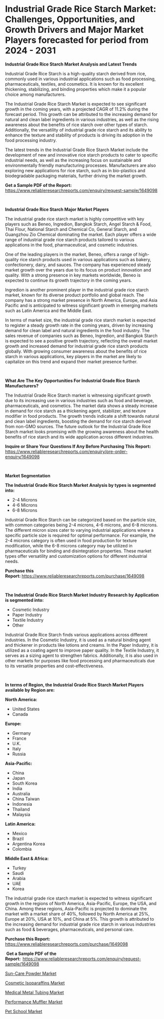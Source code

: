 <p><h1>Industrial Grade Rice Starch Market: Challenges, Opportunities, and Growth Drivers and Major Market Players forecasted for period from 2024 - 2031</h1></p><p><strong>Industrial Grade Rice Starch Market Analysis and Latest Trends</strong></p>
<p><p>Industrial Grade Rice Starch is a high-quality starch derived from rice, commonly used in various industrial applications such as food processing, pharmaceuticals, textiles, and cosmetics. It is known for its excellent thickening, stabilizing, and binding properties which make it a popular choice among manufacturers.</p><p>The Industrial Grade Rice Starch Market is expected to see significant growth in the coming years, with a projected CAGR of 11.2% during the forecast period. This growth can be attributed to the increasing demand for natural and clean label ingredients in various industries, as well as the rising awareness about the benefits of rice starch over other types of starch. Additionally, the versatility of industrial grade rice starch and its ability to enhance the texture and stability of products is driving its adoption in the food processing industry.</p><p>The latest trends in the Industrial Grade Rice Starch Market include the development of new and innovative rice starch products to cater to specific industrial needs, as well as the increasing focus on sustainable and environmentally friendly manufacturing processes. Manufacturers are also exploring new applications for rice starch, such as in bio-plastics and biodegradable packaging materials, further driving the market growth.</p></p>
<p><strong>Get a Sample PDF of the Report:&nbsp;</strong> <a href="https://www.reliableresearchreports.com/enquiry/request-sample/1649098">https://www.reliableresearchreports.com/enquiry/request-sample/1649098</a></p>
<p>&nbsp;</p>
<p><strong>Industrial Grade Rice Starch Major Market Players</strong></p>
<p><p>The industrial grade rice starch market is highly competitive with key players such as Beneo, Ingredion, Bangkok Starch, Angel Starch & Food, Thai Flour, National Starch and Chemical Co, General Starch, and Guangzhou Zio Chemical dominating the market. Each player offers a wide range of industrial grade rice starch products tailored to various applications in the food, pharmaceutical, and cosmetic industries.</p><p>One of the leading players in the market, Beneo, offers a range of high-quality rice starch products used in various applications such as bakery, confectionery, dairy, and sauces. The company has experienced steady market growth over the years due to its focus on product innovation and quality. With a strong presence in key markets worldwide, Beneo is expected to continue its growth trajectory in the coming years.</p><p>Ingredion is another prominent player in the industrial grade rice starch market, known for its diverse product portfolio and global reach. The company has a strong market presence in North America, Europe, and Asia Pacific and is anticipated to witness significant growth in emerging markets such as Latin America and the Middle East.</p><p>In terms of market size, the industrial grade rice starch market is expected to register a steady growth rate in the coming years, driven by increasing demand for clean label and natural ingredients in the food industry. The sales revenue of companies such as Beneo, Ingredion, and Bangkok Starch is expected to see a positive growth trajectory, reflecting the overall market growth and increased demand for industrial grade rice starch products globally. With growing consumer awareness about the benefits of rice starch in various applications, key players in the market are likely to capitalize on this trend and expand their market presence further.</p></p>
<p>&nbsp;</p>
<p><strong>What Are The Key Opportunities For Industrial Grade Rice Starch Manufacturers?</strong></p>
<p><p>The Industrial Grade Rice Starch market is witnessing significant growth due to its increasing use in various industries such as food and beverage, pharmaceuticals, and cosmetics. The market data shows a steady increase in demand for rice starch as a thickening agent, stabilizer, and texture modifier in food products. The growth trends indicate a shift towards natural and clean label ingredients, boosting the demand for rice starch derived from non-GMO sources. The future outlook for the Industrial Grade Rice Starch market looks promising with the growing awareness about the health benefits of rice starch and its wide application across different industries.</p></p>
<p><strong>Inquire or Share Your Questions If Any Before Purchasing This Report:</strong> <a href="https://www.reliableresearchreports.com/enquiry/pre-order-enquiry/1649098">https://www.reliableresearchreports.com/enquiry/pre-order-enquiry/1649098</a></p>
<p>&nbsp;</p>
<p><strong>Market Segmentation</strong></p>
<p><strong>The Industrial Grade Rice Starch Market Analysis by types is segmented into:</strong></p>
<p><ul><li>2-4 Microns</li><li>4-6 Microns</li><li>6-8 Microns</li></ul></p>
<p><p>Industrial Grade Rice Starch can be categorized based on the particle size, with common categories being 2-4 microns, 4-6 microns, and 6-8 microns. The different micron sizes cater to varying industrial applications where a specific particle size is required for optimal performance. For example, the 2-4 microns category is often used in food production for texture modification, while the 6-8 microns category may be utilized in pharmaceuticals for binding and disintegration properties. These market types offer versatility and customization options for different industrial needs.</p></p>
<p><strong>Purchase this Report:&nbsp;</strong><a href="https://www.reliableresearchreports.com/purchase/1649098">https://www.reliableresearchreports.com/purchase/1649098</a></p>
<p>&nbsp;</p>
<p><strong>The Industrial Grade Rice Starch Market Industry Research by Application is segmented into:</strong></p>
<p><ul><li>Cosmetic Industry</li><li>Paper Industry</li><li>Textile Industry</li><li>Other</li></ul></p>
<p><p>Industrial Grade Rice Starch finds various applications across different industries. In the Cosmetic Industry, it is used as a natural binding agent and thickener in products like lotions and creams. In the Paper Industry, it is utilized as a coating agent to improve paper quality. In the Textile Industry, it serves as a sizing agent to strengthen fabrics. Additionally, it is also used in other markets for purposes like food processing and pharmaceuticals due to its versatile properties and cost-effectiveness.</p></p>
<p>&nbsp;</p>
<p><strong>In terms of Region, the Industrial Grade Rice Starch Market Players available by Region are:</strong></p>
<p>
    <p> <strong> North America: </strong>
        <ul>
            <li>United States</li>
            <li>Canada</li>
        </ul>
        </p> 
    <p> <strong> Europe: </strong>
        <ul>
            <li>Germany</li>
            <li>France</li>
            <li>U.K.</li>
            <li>Italy</li>
            <li>Russia</li>
        </ul>
        </p> 
    <p> <strong> Asia-Pacific: </strong>
        <ul>
            <li>China</li>
            <li>Japan</li>
            <li>South Korea</li>
            <li>India</li>
            <li>Australia</li>
            <li>China Taiwan</li>
            <li>Indonesia</li>
            <li>Thailand</li>
            <li>Malaysia</li>
        </ul>
        </p> 
    <p> <strong> Latin America: </strong>
        <ul>
            <li>Mexico</li>
            <li>Brazil</li>
            <li>Argentina Korea</li>
            <li>Colombia</li>
        </ul>
        </p> 
    <p> <strong> Middle East & Africa: </strong>
        <ul>
            <li>Turkey</li>
            <li>Saudi</li>
            <li>Arabia</li>
            <li>UAE</li>
            <li>Korea</li>
        </ul>
    </p>
    </p>
<p><p>The industrial grade rice starch market is expected to witness significant growth in the regions of North America, Asia-Pacific, Europe, the USA, and China. Among these regions, Asia-Pacific is projected to dominate the market with a market share of 40%, followed by North America at 25%, Europe at 20%, USA at 10%, and China at 5%. This growth is attributed to the increasing demand for industrial grade rice starch in various industries such as food & beverages, pharmaceuticals, and personal care.</p></p>
<p><strong>Purchase this Report: </strong><a href="https://www.reliableresearchreports.com/purchase/1649098">https://www.reliableresearchreports.com/purchase/1649098</a></p>
<p>&nbsp;<strong>Get a Sample PDF of the Report:&nbsp;&nbsp;</strong><a href="https://www.reliableresearchreports.com/enquiry/request-sample/1649098">https://www.reliableresearchreports.com/enquiry/request-sample/1649098</a></p>
<p><strong></strong></p>
<p><p><a href="https://github.com/markusgodoy/Market-Research-Report-List-2/blob/main/sun-care-powder-market.md">Sun-Care Powder Market</a></p><p><a href="https://medium.com/@haileeward2023/cosmetic-isoparaffins-market-insights-into-market-cagr-market-trends-and-growth-strategies-92e82ffe2cb2">Cosmetic Isoparaffins Market</a></p><p><a href="https://medium.com/@haileeward2023/medical-metal-tubing-market-outlook-industry-overview-and-forecast-2024-to-2031-f27af647d788">Medical Metal Tubing Market</a></p><p><a href="https://medium.com/@larryschmidt42/performance-muffler-market-the-key-to-successful-business-strategy-forecast-till-2031-31e573f92fad">Performance Muffler Market</a></p><p><a href="https://github.com/arionmp/Market-Research-Report-List-2/blob/main/pet-school-market.md">Pet School Market</a></p></p>